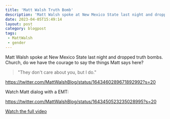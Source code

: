```yaml
---
title: 'Matt Walsh Truth Bomb'
description: 'Matt Walsh spoke at New Mexico State last night and dropped truth bombs.'
date: 2023-04-05T15:49:14
layout: post
category: blogpost
tags:
 - MattWalsh
 - gender
---
```

Matt Walsh spoke at New Mexico State last night and dropped truth bombs. Church, do we have the courage to say the things Matt says here?

>"They don't care about you, but I do."

https://twitter.com/MattWalshBlog/status/1643460289671892992?s=20

Watch Matt dialog with a EMT:

https://twitter.com/MattWalshBlog/status/1643450523235028995?s=20

[Watch the full video](https://www.ecrosstexas.com/videos/how-the-trans-agenda-destroys-human-life-and-common-sense-or-matt-walsh-live-at-new-mexico-state/)
